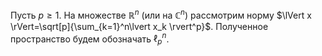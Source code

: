Пусть $p\geqslant 1$. На множестве $\mathbb{R}^n$ (или на
    $\mathbb{C}^n$) рассмотрим норму
    $\lVert x \rVert=\sqrt[p]{\sum_{k=1}^n\lvert x_k \rvert^p}$.
    Полученное пространство будем обозначать $\ell_p^n$.